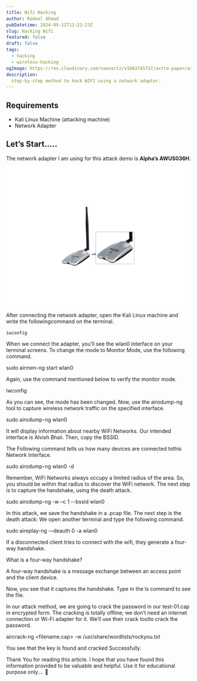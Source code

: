 ```yaml
---
title: Wifi Hacking
author: Radeel Ahmad
pubDatetime: 2024-05-12T12:22:23Z
slug: Hacking Wifi
featured: false
draft: false
tags:
  - hacking
  - wireless-hacking
ogImage: https://res.cloudinary.com/noezectz/v1663745737/astro-paper/astropaper-x-forestry-og_kqfwp0.png
description:
  step-by-step method to hack WIFI using a network adapter.
---
```


## Requirements
- Kali Linux Machine (attacking machine)
- Network Adapter

## Let’s Start…..

The network adapter I am using for this attack demo is **Alpha’s AWUS036H**.

![image1](Images/WH-1.jpg)

After connecting the network adapter, open the Kali Linux machine and write the followingcommand on the terminal.

```code
iwconfig
```

When we connect the adapter, you’ll see the wlan0 interface on your terminal screens. To change the mode to Monitor Mode, use the following command.

sudo airmen-ng start wlan0 

Again, use the command mentioned below to verify the monitor mode.

iwconfig

As you can see, the mode has been changed. Now, use the airodump-ng tool to capture wireless network traffic on the specified interface.

sudo airodump-ng wlan0

It will display information about nearby WiFi Networks. Our intended interface is Alvish Bhaii. Then, copy the BSSID.

The Following command tells us how many devices are connected tothis Network interface.

sudo airodump-ng wlan0 -d <mac-address>

Remember, WiFi Networks always occupy a limited radius of the area. So, you should be within that radius to discover the WiFi network. The next step is to capture the handshake, using the death attack.

sudo airodump-ng -w <filename> –c 1 --bssid <target-mac> wlan0

In this attack, we save the handshake in a .pcap file. The next step is the death attack: We open another terminal and type the following command.

sudo aireplay-ng -–deauth 0 -a <target-mac> wlan0

If a disconnected client tries to connect with the wifi, they generate a four-way handshake.

What is a four-way handshake?

A four-way handshake is a message exchange between an access point and the client device.


Now, you see that it captures the handshake. Type in the ls command to see the file.


In our attack method, we are going to crack the password in our test-01.cap in encrypted form. The cracking is totally offline; we don’t need an internet connection or Wi-Fi adapter for it. We’ll use their crack toolto crack the password.

aircrack-ng <filename.cap> -w /usr/share/wordlists/rockyou.txt

You see that the key is found and cracked Successfully.

Thank You for reading this article. I hope that you have found this information provided to be valuable and helpful. Use it for educational purpose only…. 🙂
